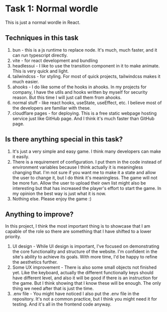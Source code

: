 # Task 1: Normal wordle

This is just a normal wordle in React.

## Techniques in this task
1. bun - this is a js runtime to replace node. It's much, much faster, and it can run typescript directly.
2. vite - for react development and bundling
2. headlessui - I like to use the transition component in it to make animate. This is very quick and light.
3. tailwindcss - for styling. For most of quick projects, tailwindcss makes it much easier.
4. ahooks - I do like some of the hooks in ahooks. In my projects for company, I have the utils and hooks written by myself for security reason. But this time I will just call them from ahooks.
5. normal stuff - like react hooks, useState, useEffect, etc. I believe most of the developers are familiar with these.
6. cloudflare pages - for deploying. This is a free static webpage hosting service just like GitHub page. And I think it's much faster than GitHub page.

## Is there anything special in this task?

1. It's just a very simple and easy game. I think many developers can make it easily.
2. There is a requirement of configuration. I put them in the code instead of environment variables because I think actually it is meaningless changing that. I'm not sure if you want me to make it a state and allow the user to change it, but I do think it's meaningless. The game will not be more fun. Allow the user to upload their own list might also be interesting but that has increased the player's effort to start the game. In my opinion the best way is just what it is now.
3. Nothing else. Please enjoy the game :)


## Anything to improve?

In this project, I think the most important thing is to showcase that I am capable of the role so there are something that I have shifted to a lower priority.
1. UI design - While UI design is important, I've focused on demonstrating the core functionality and structure of the website. I'm confident in the site's ability to achieve its goals. With more time, I'd be happy to refine the aesthetics further.
2. Some UX improvement - There is also some small objects not finished yet. Like the keyboard, actually the different functionally keys should have different level, and also it will be good if there is an instruction for the game. But I think showing that I know these will be enough. The only thing we need after that is just the time.
3. .env file - You might have noticed I also put the .env file in the repository. It's not a common practice, but I think you might need it for testing. And it's all in the frontend code anyway.
